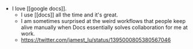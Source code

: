 - I love [[google docs]].
  - I use [[docs]] all the time and it's great.
  - I am sometimes surprised at the weird workflows that people keep alive manually  when Docs essentially solves collaboration for me at work.
  - https://twitter.com/jamest_lu/status/1395000805380567046
